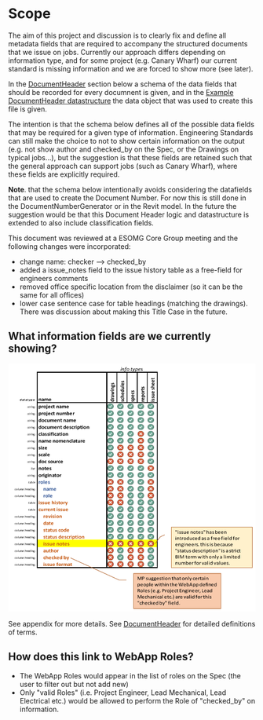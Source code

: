 # Scope

The aim of this project and discussion is to clearly fix and define all metadata fields that are required to accompany
the structured documents that we issue on jobs. Currently our approach differs depending on information type, and for
some project (e.g. Canary Wharf) our current standard is missing information and we are forced to show more (see later).

In the [DocumentHeader](#DocumentHeader) section below a schema of the data fields that should be recorded for every documnent
is given, and in the [Example DocumentHeader datastructure](#Example-DocumentHeader-datastructure) the data object that was used
to create this file is given.

The intention is that the schema below defines all of the possible data fields that may be required for a given type of information.
Engineering Standards can still make the choice to not to show certain information on the output (e.g. not show author and checked_by on the Spec,
or the Drawings on typical jobs...), but the suggestion is that these fields are retained such that the general approach can support jobs (such as Canary Wharf), where these fields are explicitly required.

__Note__. that the schema below intentionally avoids considering the datafields that are used to create the Document Number.
For now this is still done in the DocumentNumberGenerator or in the Revit model.
In the future the suggestion would be that this Document Header logic and datastructure is extended to also include classification fields.

This document was reviewed at a ESOMG Core Group meeting and the following changes were incorporated:

- change name: checker --> checked_by
- added a issue_notes field to the issue history table as a free-field for engineers comments
- removed office specific location from the disclaimer (so it can be the same for all offices)
- lower case sentence case for table headings (matching the drawings). There was discussion about making this Title Case in the future.

## What information fields are we currently showing?

![ ](images/map_infotypes_params.png)

See appendix for more details. See [DocumentHeader](#DocumentHeader) for detailed definitions of terms.

## How does this link to WebApp Roles?

- The WebApp Roles would appear in the list of roles on the Spec (the user to filter out but not add new)
- Only "valid Roles" (i.e. Project Engineer, Lead Mechanical, Lead Electrical etc.) would be allowed to perform the Role of "checked_by" on information.
